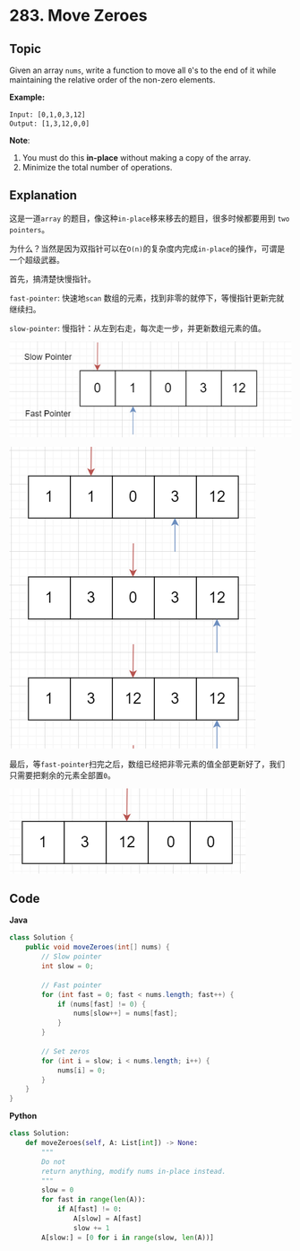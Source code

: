 # 283. Move Zeroes

 ## Topic

Given an array `nums`, write a function to move all `0`'s to the end of it while maintaining the relative order of the non-zero elements.

**Example:**

```
Input: [0,1,0,3,12]
Output: [1,3,12,0,0]
```

**Note**:

1. You must do this **in-place** without making a copy of the array.
2. Minimize the total number of operations.



## Explanation

这是一道`array` 的题目，像这种`in-place`移来移去的题目，很多时候都要用到 `two pointers`。

为什么？当然是因为双指针可以在`O(n)`的复杂度内完成`in-place`的操作，可谓是一个超级武器。



首先，搞清楚快慢指针。

`fast-pointer`: 快速地`scan` 数组的元素，找到非零的就停下，等慢指针更新完就继续扫。

`slow-pointer`: 慢指针：从左到右走，每次走一步，并更新数组元素的值。

![image-20200402100307714](image-20200402100307714.png)



![image-20200402100653300](image-20200402100653300.png)



最后，等`fast-pointer`扫完之后，数组已经把非零元素的值全部更新好了，我们只需要把剩余的元素全部置`0`。



![image-20200402100748525](image-20200402100748525.png)

## Code

**Java**

```java
class Solution {
    public void moveZeroes(int[] nums) {
        // Slow pointer
        int slow = 0;
        
        // Fast pointer
        for (int fast = 0; fast < nums.length; fast++) {
            if (nums[fast] != 0) {
                nums[slow++] = nums[fast];
            }
        }
        
        // Set zeros
        for (int i = slow; i < nums.length; i++) {
            nums[i] = 0;
        }
    }
}

```

**Python**

```python
class Solution:
    def moveZeroes(self, A: List[int]) -> None:
        """
        Do not 
        return anything, modify nums in-place instead.
        """
        slow = 0
        for fast in range(len(A)):
            if A[fast] != 0:
                A[slow] = A[fast]
                slow += 1
        A[slow:] = [0 for i in range(slow, len(A))]
		
```

